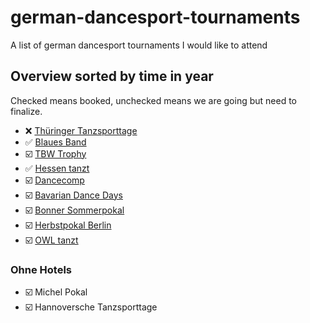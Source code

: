 # german-dancesport-tournaments
A list of german dancesport tournaments I would like to attend

## Overview sorted by time in year

Checked means booked, unchecked means we are going but need to finalize.

- ❌ [Thüringer Tanzsporttage](./thueringer-tanzsporttage.md)
- ✅ [Blaues Band](./blaues-band.md)
- ☑️ [TBW Trophy](./tbw-trophy.md)
- ✅ [Hessen tanzt](./hessen-tanzt.md)
- ☑️ [Dancecomp](./dancecomp.md)
- ☑️ [Bavarian Dance Days](./bavaria-dance-days.md)
- ☑️ [Bonner Sommerpokal](./bonner-sommerpokal.md)
- ☑️ [Herbstpokal Berlin](./herbstpokal-berlin.md)
- ☑️ [OWL tanzt](./owl-tanzt.md)

### Ohne Hotels
- ☑️ Michel Pokal
- ☑️ Hannoversche Tanzsporttage

